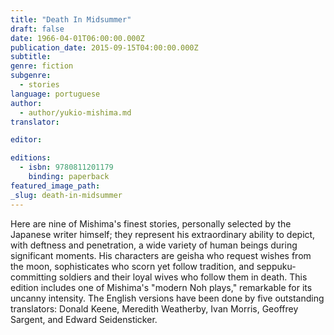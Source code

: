 ```yaml
---
title: "Death In Midsummer"
draft: false
date: 1966-04-01T06:00:00.000Z
publication_date: 2015-09-15T04:00:00.000Z
subtitle:
genre: fiction
subgenre:
  - stories
language: portuguese
author:
  - author/yukio-mishima.md
translator:

editor:

editions:
  - isbn: 9780811201179
    binding: paperback
featured_image_path:
_slug: death-in-midsummer
---
```


Here are nine of Mishima's finest stories, personally selected by the Japanese writer himself; they represent his extraordinary ability to depict, with deftness and penetration, a wide variety of human beings during significant moments. His characters are geisha who request wishes from the moon, sophisticates who scorn yet follow tradition, and seppuku-committing soldiers and their loyal wives who follow them in death. This edition includes one of Mishima's "modern Noh plays," remarkable for its uncanny intensity. The English versions have been done by five outstanding translators: Donald Keene, Meredith Weatherby, Ivan Morris, Geoffrey Sargent, and Edward Seidensticker.

